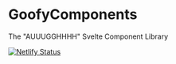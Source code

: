 # GoofyComponents

The "AUUUGGHHHH" Svelte Component Library

[![Netlify Status](https://api.netlify.com/api/v1/badges/22f3c8ba-0421-4a74-bd2c-5805153b3fc7/deploy-status)](https://app.netlify.com/sites/goofycomponents/deploys)
